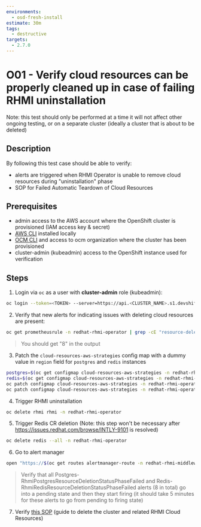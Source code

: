 ```yaml
---
environments:
  - osd-fresh-install
estimate: 30m
tags:
  - destructive
targets:
  - 2.7.0
---
```


# O01 - Verify cloud resources can be properly cleaned up in case of failing RHMI uninstallation

Note: this test should only be performed at a time it will not affect other ongoing testing, or on a separate cluster (ideally a cluster that is about to be deleted)

## Description

By following this test case should be able to verify:

- alerts are triggered when RHMI Operator is unable to remove cloud resources during "uninstallation" phase
- SOP for Failed Automatic Teardown of Cloud Resources

## Prerequisites

- admin access to the AWS account where the OpenShift cluster is provisioned (IAM access key & secret)
- [AWS CLI](https://docs.aws.amazon.com/cli/latest/userguide/cli-chap-install.html) installed locally
- [OCM CLI](https://github.com/openshift-online/ocm-cli/releases) and access to ocm organization where the cluster has been provisioned
- cluster-admin (kubeadmin) access to the OpenShift instance used for verification

## Steps

1. Login via `oc` as a user with **cluster-admin** role (kubeadmin):

```bash
oc login --token=<TOKEN> --server=https://api.<CLUSTER_NAME>.s1.devshift.org:6443
```

2. Verify that new alerts for indicating issues with deleting cloud resources are present:

```bash
oc get prometheusrule -n redhat-rhmi-operator | grep -cE "resource-deletion((.*codeready|.*fuse|.*rhsso|.*rhssouser|.*threescale|.*ups)-postgres|(.*threescale|.*threescale-backend)-redis)"
```

> You should get "8" in the output

3. Patch the `cloud-resources-aws-strategies` config map with a dummy value in `region` field for `postgres` and `redis` instances

```bash
postgres=$(oc get configmap cloud-resources-aws-strategies -n redhat-rhmi-operator -o jsonpath='{.data.postgres}' | jq -c '.production.region = "blabla123"' | jq -R)
redis=$(oc get configmap cloud-resources-aws-strategies -n redhat-rhmi-operator -o jsonpath='{.data.redis}' | jq -c '.production.region = "blabla123"' | jq -R)
oc patch configmap cloud-resources-aws-strategies -n redhat-rhmi-operator --type=merge --patch="{\"data\": { \"postgres\": $postgres }}" --dry-run=false
oc patch configmap cloud-resources-aws-strategies -n redhat-rhmi-operator --type=merge --patch="{\"data\": { \"redis\": $redis }}" --dry-run=false
```

4. Trigger RHMI uninstallation

```bash
oc delete rhmi rhmi -n redhat-rhmi-operator
```

5. Trigger Redis CR deletion (Note: this step won't be necessary after https://issues.redhat.com/browse/INTLY-9101 is resolved)

```bash
oc delete redis --all -n redhat-rhmi-operator
```

6. Go to alert manager

```bash
open "https://$(oc get routes alertmanager-route -n redhat-rhmi-middleware-monitoring-operator -o jsonpath='{.spec.host}')"
```

> Verify that all Postgres-RhmiPostgresResourceDeletionStatusPhaseFailed and Redis-RhmiRedisResourceDeletionStatusPhaseFailed alerts (8 in total) go into a pending state and then they start firing (it should take 5 minutes for these alerts to go from pending to firing state)

7. Verify [this SOP](https://github.com/RHCloudServices/integreatly-help/blob/master/sops/2.x/uninstall/delete_cluster_teardown.md#procedure) (guide to delete the cluster and related RHMI Cloud Resources)
